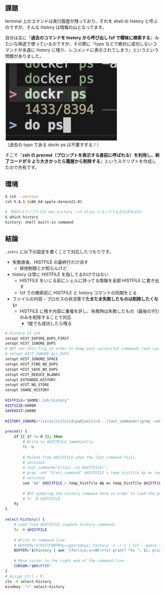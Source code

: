 ## 課題

terminal 上のコマンドは実行履歴が残っており、それを shell の history と呼ぶのですが、そんな history は情報の山となってます。


自分は主に『**過去のコマンドを history から呼び出し fzf で曖昧に検索する**』みたいな用途で使っているのですが、その際に『typo などで絶対に成功しないコマンドが永遠に history に残り、レコメンドに表示されてしまう』というという問題がありました。

![](./img/zsh_history.png/)  
（過去の typo である dockr ps は不要すぎる！）

そこで『**zsh の precmd（プロンプトを表示する直前に呼ばれる）を利用し、終了コードが 0 より大きかったら履歴から削除する**』というスクリプトを作成したので共有です。


## 環境

``` sh
$ zsh --version
zsh 5.8.1 (x86_64-apple-darwin22.0)

# 今回のスクリプトでは omz_history への alias になってても大丈夫なはず。
$ which history
history: shell built-in command
```

## 結論

`.zshrc` に以下の設定を書くことで対応したつもりです。

- 失敗直後、HISTFILE の最終行だけ消す
  - 排他制御とか知らんけど
- history は常に HISTFILE を指してるわけではない
  - HISTFILE をいじる前にシェルに持ってる情報を全部 HISTFILE に書き出す
  - fzf での検索前に HISTFILE と history コマンドの同期をとる
- ファイルの内容・プロセスの状況等で**たまたま失敗したものは削除したくない**
  - HISTFILE に残す内容に重複を許し、失敗時は失敗したもの（最後の1行）のみを削除することで対応
    - 1度でも成功したら残る

``` sh
# history of zsh
setopt HIST_EXPIRE_DUPS_FIRST
setopt HIST_IGNORE_DUPS
# NOT set this flag in order to keep past successful commands (and can be searched).
# setopt HIST_IGNORE_ALL_DUPS
setopt HIST_IGNORE_SPACE
setopt HIST_FIND_NO_DUPS
setopt HIST_SAVE_NO_DUPS
setopt HIST_REDUCE_BLANKS
setopt EXTENDED_HISTORY
setopt HIST_NO_STORE
setopt SHARE_HISTORY

HISTFILE="$HOME/.zsh_history"
HISTSIZE=50000
SAVEHIST=10000

HISTORY_IGNORE="(vz|sz|cz|ls|cd|pwd|exit|cd ..|last_command=*|grep -vxF*|sed '$d' $HISTFILE*)"

precmd() {
    if [[ $? != 0 ]]; then
        # Write to $HISTFILE immediatlly.
        fc -W

        # Delete from $HISTFILE when the last command fails.
        # version1
        # last_command="$(tail -n1 $HISTFILE)";
        # grep -vxF "$last_command" $HISTFILE > temp_histfile && mv temp_histfile $HISTFILE
        # version2
        sed '$d' $HISTFILE > temp_histfile && mv temp_histfile $HISTFILE

        # NOT updating the history command here in order to load the previous command using the up arrow key.
        # fc -R $HISTFILE
    fi
}

select-history() {
    # Load from $HISTFILE (update history command).
    fc -R $HISTFILE

    # Write to command-line.
    # BUFFER="$(HISTCONTROL=ignoredups; history -n -r 1 | fzf --query "$BUFFER")"
    BUFFER="$(history | awk '{for(i=2;i<=NF;++i) printf "%s ", $i; printf "\n"}' | sort | uniq | fzf --query "$BUFFER")"

    # Move cursor to the right end of the command-line.
    CURSOR="$#BUFFER"
}
# Assign Ctrl + R.
zle -N select-history
bindkey '^r' select-history
```

